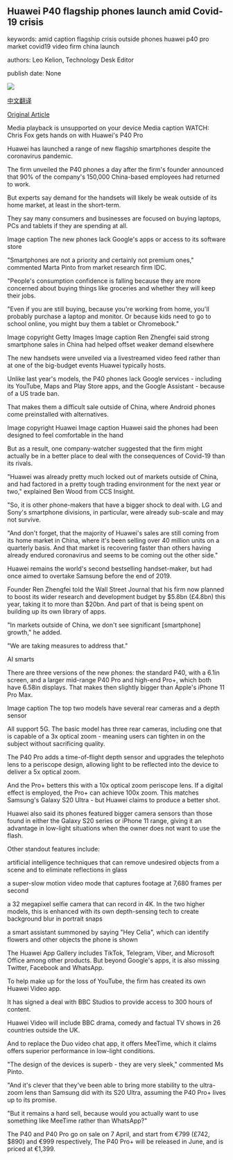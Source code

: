 ## Huawei P40 flagship phones launch amid Covid-19 crisis

keywords: amid caption flagship crisis outside phones huawei p40 pro market covid19 video firm china launch

authors: Leo Kelion, Technology Desk Editor

publish date: None

![](https://ichef.bbci.co.uk/images/ic/1024x576/p087sdws.jpg)

[中文翻译](Huawei%20P40%20flagship%20phones%20launch%20amid%20Covid-19%20crisis_zh.md)

[Original Article](https://www.bbc.com/news/technology-52049030)

Media playback is unsupported on your device Media caption WATCH: Chris Fox gets hands on with Huawei's P40 Pro

Huawei has launched a range of new flagship smartphones despite the coronavirus pandemic.

The firm unveiled the P40 phones a day after the firm's founder announced that 90% of the company's 150,000 China-based employees had returned to work.

But experts say demand for the handsets will likely be weak outside of its home market, at least in the short-term.

They say many consumers and businesses are focused on buying laptops, PCs and tablets if they are spending at all.

Image caption The new phones lack Google's apps or access to its software store

"Smartphones are not a priority and certainly not premium ones," commented Marta Pinto from market research firm IDC.

"People's consumption confidence is falling because they are more concerned about buying things like groceries and whether they will keep their jobs.

"Even if you are still buying, because you're working from home, you'll probably purchase a laptop and monitor. Or because kids need to go to school online, you might buy them a tablet or Chromebook."

Image copyright Getty Images Image caption Ren Zhengfei said strong smartphone sales in China had helped offset weaker demand elsewhere

The new handsets were unveiled via a livestreamed video feed rather than at one of the big-budget events Huawei typically hosts.

Unlike last year's models, the P40 phones lack Google services - including its YouTube, Maps and Play Store apps, and the Google Assistant - because of a US trade ban.

That makes them a difficult sale outside of China, where Android phones come preinstalled with alternatives.

Image copyright Huawei Image caption Huawei said the phones had been designed to feel comfortable in the hand

But as a result, one company-watcher suggested that the firm might actually be in a better place to deal with the consequences of Covid-19 than its rivals.

"Huawei was already pretty much locked out of markets outside of China, and had factored in a pretty tough trading environment for the next year or two," explained Ben Wood from CCS Insight.

"So, it is other phone-makers that have a bigger shock to deal with. LG and Sony's smartphone divisions, in particular, were already sub-scale and may not survive.

"And don't forget, that the majority of Huawei's sales are still coming from its home market in China, where it's been selling over 40 million units on a quarterly basis. And that market is recovering faster than others having already endured coronavirus and seems to be coming out the other side."

Huawei remains the world's second bestselling handset-maker, but had once aimed to overtake Samsung before the end of 2019.

Founder Ren Zhengfei told the Wall Street Journal that his firm now planned to boost its wider research and development budget by $5.8bn (£4.8bn) this year, taking it to more than $20bn. And part of that is being spent on building up its own library of apps.

"In markets outside of China, we don't see significant [smartphone] growth," he added.

"We are taking measures to address that."

AI smarts

There are three versions of the new phones: the standard P40, with a 6.1in screen, and a larger mid-range P40 Pro and high-end Pro+, which both have 6.58in displays. That makes then slightly bigger than Apple's iPhone 11 Pro Max.

Image caption The top two models have several rear cameras and a depth sensor

All support 5G. The basic model has three rear cameras, including one that is capable of a 3x optical zoom - meaning users can tighten in on the subject without sacrificing quality.

The P40 Pro adds a time-of-flight depth sensor and upgrades the telephoto lens to a periscope design, allowing light to be reflected into the device to deliver a 5x optical zoom.

And the Pro+ betters this with a 10x optical zoom periscope lens. If a digital effect is employed, the Pro+ can achieve 100x zoom. This matches Samsung's Galaxy S20 Ultra - but Huawei claims to produce a better shot.

Huawei also said its phones featured bigger camera sensors than those found in either the Galaxy S20 series or iPhone 11 range, giving it an advantage in low-light situations when the owner does not want to use the flash.

Other standout features include:

artificial intelligence techniques that can remove undesired objects from a scene and to eliminate reflections in glass

a super-slow motion video mode that captures footage at 7,680 frames per second

a 32 megapixel selfie camera that can record in 4K. In the two higher models, this is enhanced with its own depth-sensing tech to create background blur in portrait snaps

a smart assistant summoned by saying "Hey Celia", which can identify flowers and other objects the phone is shown

The Huawei App Gallery includes TikTok, Telegram, Viber, and Microsoft Office among other products. But beyond Google's apps, it is also missing Twitter, Facebook and WhatsApp.

To help make up for the loss of YouTube, the firm has created its own Huawei Video app.

It has signed a deal with BBC Studios to provide access to 300 hours of content.

Huawei Video will include BBC drama, comedy and factual TV shows in 26 countries outside the UK.

And to replace the Duo video chat app, it offers MeeTime, which it claims offers superior performance in low-light conditions.

"The design of the devices is superb - they are very sleek," commented Ms Pinto.

"And it's clever that they've been able to bring more stability to the ultra-zoom lens than Samsung did with its S20 Ultra, assuming the P40 Pro+ lives up to its promise.

"But it remains a hard sell, because would you actually want to use something like MeeTime rather than WhatsApp?"

The P40 and P40 Pro go on sale on 7 April, and start from €799 (£742, $890) and €999 respectively, The P40 Pro+ will be released in June, and is priced at €1,399.